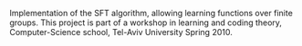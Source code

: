 Implementation of the SFT algorithm, allowing learning functions over finite groups.
This project is part of a workshop in learning and coding theory, Computer-Science school, Tel-Aviv University Spring 2010.